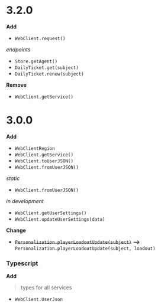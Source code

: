 # 3.2.0

**Add**

-   `WebClient.request()`

_endpoints_

-   `Store.getAgent()`
-   `DailyTicket.get(subject)`
-   `DailyTicket.renew(subject)`

**Remove**

-   `WebClient.getService()`

# 3.0.0

**Add**

-   `WebClientRegion`
-   `WebClient.getService()`
-   `WebClient.toUserJSON()`
-   `WebClient.fromUserJSON()`

_static_

-   `WebClient.fromUserJSON()`

_in development_

-   `WebClient.getUserSettings()`
-   `WebClient.updateUserSettings(data)`

**Change**

-   ~~`Personalization.playerLoadoutUpdate(subject)`~~ **-->** `Personalization.playerLoadoutUpdate(subject, loadout)`

### Typescript

**Add**

> types for all services

-   `WebClient.UserJson`
